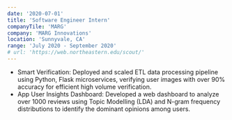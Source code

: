 ```yaml
---
date: '2020-07-01'
title: 'Software Engineer Intern'
companyTile: 'MARG'
company: 'MARG Innovations'
location: 'Sunnyvale, CA'
range: 'July 2020 - September 2020'
# url: 'https://web.northeastern.edu/scout/'
---
```

- Smart Verification: Deployed and scaled ETL data processing pipeline using Python, Flask microservices, verifying user images with over 90% accuracy for efficient high volume verification.
- App User Insights Dashboard: Developed a web dashboard to analyze over 1000 reviews using Topic Modelling (LDA) and N-gram frequency distributions to identify the dominant opinions among users.
